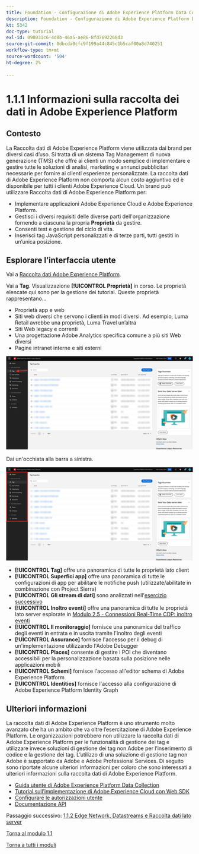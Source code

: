 ```yaml
---
title: Foundation - Configurazione di Adobe Experience Platform Data Collection e dell’estensione Web SDK - Spiegazione di Adobe Experience Platform Data Collection
description: Foundation - Configurazione di Adobe Experience Platform Data Collection e dell’estensione Web SDK - Spiegazione di Adobe Experience Platform Data Collection
kt: 5342
doc-type: tutorial
exl-id: 098031c6-4d8b-46a5-ae86-8fd7692268d3
source-git-commit: 0dbcda0cfc9f199a44c845c1b5caf00a8d740251
workflow-type: tm+mt
source-wordcount: '504'
ht-degree: 2%

---
```


# 1.1.1 Informazioni sulla raccolta dei dati in Adobe Experience Platform

## Contesto

La Raccolta dati di Adobe Experience Platform viene utilizzata dai brand per diversi casi d’uso. Si tratta di un sistema Tag Management di nuova generazione (TMS) che offre ai clienti un modo semplice di implementare e gestire tutte le soluzioni di analisi, marketing e annunci pubblicitari necessarie per fornire ai clienti esperienze personalizzate. La raccolta dati di Adobe Experience Platform non comporta alcun costo aggiuntivo ed è disponibile per tutti i clienti Adobe Experience Cloud. Un brand può utilizzare Raccolta dati di Adobe Experience Platform per:

- Implementare applicazioni Adobe Experience Cloud e Adobe Experience Platform.
- Gestisci i diversi requisiti delle diverse parti dell&#39;organizzazione fornendo a ciascuna la propria **Proprietà** da gestire.
- Consenti test e gestione del ciclo di vita.
- Inserisci tag JavaScript personalizzati e di terze parti, tutti gestiti in un’unica posizione.

## Esplorare l’interfaccia utente

Vai a [Raccolta dati Adobe Experience Platform](https://experience.adobe.com/it#/data-collection/).

Vai a **Tag**. Visualizzazione **[!UICONTROL Proprietà]** in corso. Le proprietà elencate qui sono per la gestione dei tutorial. Queste proprietà rappresentano...

- Proprietà app e web
- Siti web diversi che servono i clienti in modi diversi. Ad esempio, Luma Retail avrebbe una proprietà, Luma Travel un’altra
- Siti Web legacy e correnti
- Una progettazione Adobe Analytics specifica comune a più siti Web diversi
- Pagine intranet interne e siti esterni

![Visualizzazione proprietà lancio](./images/launch1.png)

Dai un&#39;occhiata alla barra a sinistra.

![Barra a sinistra del lancio](./images/launch2.png)

- **[!UICONTROL Tag]** offre una panoramica di tutte le proprietà lato client
- **[!UICONTROL Superfici app]** offre una panoramica di tutte le configurazioni di app per abilitare le notifiche push (utilizzate/abilitate in combinazione con Project Sierra)
- **[!UICONTROL Gli stream di dati]** sono analizzati nell&#39;[esercizio successivo](./ex2.md)
- **[!UICONTROL Inoltro eventi]** offre una panoramica di tutte le proprietà lato server esplorate in [Modulo 2.5 - Connessioni Real-Time CDP: inoltro eventi](./../../../modules/rtcdp-b2c/module2.5/aep-data-collection-ssf.md)
- **[!UICONTROL Il monitoraggio]** fornisce una panoramica del traffico degli eventi in entrata e in uscita tramite l&#39;inoltro degli eventi
- **[!UICONTROL Assurance]** fornisce l&#39;accesso per il debug di un&#39;implementazione utilizzando l&#39;Adobe Debugger
- **[!UICONTROL Places]** consente di gestire i POI che diventano accessibili per la personalizzazione basata sulla posizione nelle applicazioni mobili
- **[!UICONTROL Schemi]** fornisce l&#39;accesso all&#39;editor schema di Adobe Experience Platform
- **[!UICONTROL Identities]** fornisce l&#39;accesso alla configurazione di Adobe Experience Platform Identity Graph

## Ulteriori informazioni

La raccolta dati di Adobe Experience Platform è uno strumento molto avanzato che ha un ambito che va oltre l’esercitazione di Adobe Experience Platform. Le organizzazioni potrebbero non utilizzare la raccolta dati di Adobe Experience Platform per le funzionalità di gestione dei tag e utilizzare invece soluzioni di gestione dei tag non Adobe per l’inserimento di codice e la gestione dei tag. L’utilizzo di una soluzione di gestione tag non Adobe è supportato da Adobe e Adobe Professional Services.
Di seguito sono riportate alcune ulteriori informazioni per coloro che sono interessati a ulteriori informazioni sulla raccolta dati di Adobe Experience Platform.

- [Guida utente di Adobe Experience Platform Data Collection](https://experienceleague.adobe.com/docs/experience-platform/tags/home.html?lang=it)
- [Tutorial sull’implementazione di Adobe Experience Cloud con Web SDK](https://experienceleague.adobe.com/docs/platform-learn/implement-web-sdk/overview.html?lang=it)
- [Configurare le autorizzazioni utente](https://experienceleague.adobe.com/docs/experience-platform/tags/admin/user-permissions.html)
- [Documentazione API](https://developer.adobelaunch.com/api/)

Passaggio successivo: [1.1.2 Edge Network, Datastreams e Raccolta dati lato server](./ex2.md)

[Torna al modulo 1.1](./data-ingestion-launch-web-sdk.md)

[Torna a tutti i moduli](./../../../overview.md)
